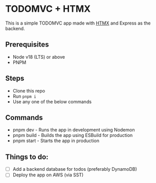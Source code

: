 # TODOMVC + HTMX

This is a simple TODOMVC app made with [HTMX](https://htmx.org/) and Express as the backend.

## Prerequisites

- Node v18 (LTS) or above
- PNPM

## Steps

- Clone this repo
- Run `pnpm i`
- Use any one of the below commands

## Commands

- pnpm dev - Runs the app in development using Nodemon
- pnpm build - Builds the app using ESBuild for production
- pnpm start - Starts the app in production

## Things to do:

- [ ] Add a backend database for todos (preferably DynamoDB)
- [ ] Deploy the app on AWS (via SST)
